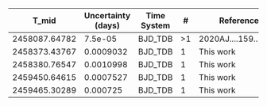 |T_mid        |Uncertainty (days)|Time System|#  |Reference           |
|-------------|------------------|-----------|---|--------------------|
|2458087.64782|7.5e-05           |BJD_TDB    |>1 |2020AJ....159..173H |
|2458373.43767|0.0009032         |BJD_TDB    |1  |This work           |
|2458380.76547|0.0010998         |BJD_TDB    |1  |This work           |
|2459450.64615|0.0007527         |BJD_TDB    |1  |This work           |
|2459465.30289|0.000725          |BJD_TDB    |1  |This work           |
